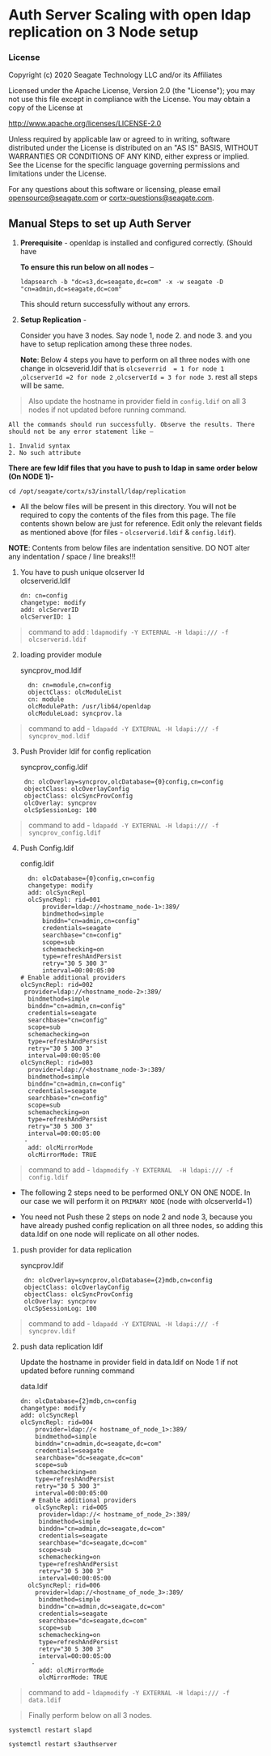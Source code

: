 # Auth Server Scaling with open ldap replication on 3 Node setup

### License

Copyright (c) 2020 Seagate Technology LLC and/or its Affiliates

Licensed under the Apache License, Version 2.0 (the "License");
you may not use this file except in compliance with the License.
You may obtain a copy of the License at

   <http://www.apache.org/licenses/LICENSE-2.0>

Unless required by applicable law or agreed to in writing, software
distributed under the License is distributed on an "AS IS" BASIS,
WITHOUT WARRANTIES OR CONDITIONS OF ANY KIND, either express or implied.
See the License for the specific language governing permissions and
limitations under the License.

For any questions about this software or licensing,
please email opensource@seagate.com or cortx-questions@seagate.com.


## Manual Steps to set up Auth Server

1. **Prerequisite** -  openldap is installed and configured correctly.  (Should have 

   **To ensure this run below on all nodes** – 

   ```
   ldapsearch -b "dc=s3,dc=seagate,dc=com" -x -w seagate -D "cn=admin,dc=seagate,dc=com"
   ```

   This should return successfully without any errors. 

3. **Setup Replication** - 

   Consider you have 3 nodes. Say node 1, node 2. and node 3. and you have to setup replication among these three nodes. 
     
   **Note**: Below 4 steps you have to perform on all three nodes with one change in olcseverid.ldif that is `olcseverrid  = 1 for node 1` ,`olcserverId =2 for node 2`                       ,`olcserverId = 3 for node 3`. rest all steps will be same. 

  > Also update the hostname in provider field in `config.ldif` on all 3 nodes if not updated before running command. 

   ```
   All the commands should run successfully. Observe the results. There should not be any error statement like – 

   1. Invalid syntax 
   2. No such attribute 
   ```
   **There are few ldif files that you have to push to ldap in same order below (On NODE 1)-**

  ```
  cd /opt/seagate/cortx/s3/install/ldap/replication
  ```

   - All the below files will be present in this directory. You will not be required to copy the contents of the files from this page. The file contents shown below are just for       reference. Edit only the relevant fields as mentioned above (for files - `olcserverid.ldif` & `config.ldif`). 

   **NOTE**: Contents from below files are indentation sensitive. DO NOT alter any indentation / space / line breaks!!! 


  1.  You have to push unique olcserver Id  
         olcserverid.ldif
         
         ```
         dn: cn=config 
         changetype: modify 
         add: olcServerID 
         olcServerID: 1 
         ```
   > command to add : `ldapmodify -Y EXTERNAL -H ldapi:/// -f olcserverid.ldif`

   2.  loading provider module 

       syncprov_mod.ldif 
        ```
          dn: cn=module,cn=config 
          objectClass: olcModuleList 
          cn: module 
          olcModulePath: /usr/lib64/openldap 
          olcModuleLoad: syncprov.la 
        ```
   > command to add - `ldapadd -Y EXTERNAL -H ldapi:/// -f syncprov_mod.ldif` 

   3.  Push Provider ldif for config replication 

          syncprov_config.ldif 
          ```
           dn: olcOverlay=syncprov,olcDatabase={0}config,cn=config 
           objectClass: olcOverlayConfig 
           objectClass: olcSyncProvConfig 
           olcOverlay: syncprov 
           olcSpSessionLog: 100 
          ```
   > command to add - `ldapadd -Y EXTERNAL -H ldapi:/// -f  syncprov_config.ldif` 

   4.  Push Config.ldif 

       config.ldif  
        ```
          dn: olcDatabase={0}config,cn=config 
          changetype: modify 
          add: olcSyncRepl 
          olcSyncRepl: rid=001 
              provider=ldap://<hostname_node-1>:389/ 
              bindmethod=simple  
              binddn="cn=admin,cn=config" 
              credentials=seagate 
              searchbase="cn=config" 
              scope=sub 
              schemachecking=on 
              type=refreshAndPersist 
              retry="30 5 300 3" 
              interval=00:00:05:00 
       # Enable additional providers 
       olcSyncRepl: rid=002 
         provider=ldap://<hostname_node-2>:389/ 
          bindmethod=simple 
          binddn="cn=admin,cn=config" 
          credentials=seagate 
          searchbase="cn=config" 
          scope=sub 
          schemachecking=on 
          type=refreshAndPersist 
          retry="30 5 300 3" 
          interval=00:00:05:00 
       olcSyncRepl: rid=003 
          provider=ldap://<hostname_node-3>:389/ 
          bindmethod=simple 
          binddn="cn=admin,cn=config" 
          credentials=seagate 
          searchbase="cn=config" 
          scope=sub 
          schemachecking=on 
          type=refreshAndPersist 
          retry="30 5 300 3" 
          interval=00:00:05:00 
         -
          add: olcMirrorMode 
          olcMirrorMode: TRUE 
       ```
  > command to add - `ldapmodify -Y EXTERNAL  -H ldapi:/// -f config.ldif` 

  * The following 2 steps need to be performed ONLY ON ONE NODE. In our case we will perform it on `PRIMARY NODE` (node with olcserverId=1) 

  * You need not Push these 2 steps on node 2 and node 3, because you have already pushed config replication on all three nodes, so adding this data.ldif on one node will           replicate on all other nodes. 

 1. push provider for data replication 

    syncprov.ldif 
     ```
      dn: olcOverlay=syncprov,olcDatabase={2}mdb,cn=config 
      objectClass: olcOverlayConfig 
      objectClass: olcSyncProvConfig 
      olcOverlay: syncprov 
      olcSpSessionLog: 100 
     ```
      
  > command to add - `ldapadd -Y EXTERNAL -H ldapi:/// -f  syncprov.ldif`


  2. push data replication ldif 

     Update the hostname in provider field in data.ldif on Node 1 if not updated before running command 
    
     data.ldif 
      ```
      dn: olcDatabase={2}mdb,cn=config 
      changetype: modify 
      add: olcSyncRepl 
      olcSyncRepl: rid=004 
          provider=ldap://< hostname_of_node_1>:389/ 
          bindmethod=simple 
          binddn="cn=admin,dc=seagate,dc=com" 
          credentials=seagate 
          searchbase="dc=seagate,dc=com" 
          scope=sub 
          schemachecking=on 
          type=refreshAndPersist 
          retry="30 5 300 3" 
          interval=00:00:05:00 
         # Enable additional providers 
          olcSyncRepl: rid=005 
           provider=ldap://< hostname_of_node_2>:389/ 
           bindmethod=simple 
           binddn="cn=admin,dc=seagate,dc=com" 
           credentials=seagate 
           searchbase="dc=seagate,dc=com" 
           scope=sub 
           schemachecking=on 
           type=refreshAndPersist 
           retry="30 5 300 3" 
           interval=00:00:05:00 
        olcSyncRepl: rid=006 
          provider=ldap://<hostname_of_node_3>:389/ 
           bindmethod=simple 
           binddn="cn=admin,dc=seagate,dc=com" 
           credentials=seagate 
           searchbase="dc=seagate,dc=com" 
           scope=sub 
           schemachecking=on 
           type=refreshAndPersist 
           retry="30 5 300 3" 
           interval=00:00:05:00 
         - 
           add: olcMirrorMode 
           olcMirrorMode: TRUE 

 > command to add - `ldapmodify -Y EXTERNAL -H ldapi:/// -f data.ldif` 

 >  Finally perform below on all 3 nodes. 

   ```
   systemctl restart slapd 
   ```
   ```
   systemctl restart s3authserver 
   ```
